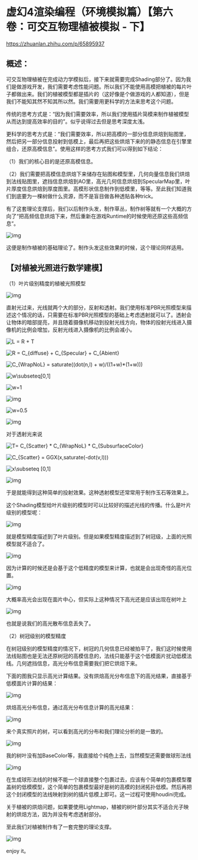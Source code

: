﻿# 虚幻4渲染编程（环境模拟篇）【第六卷：可交互物理植被模拟 - 下】



https://zhuanlan.zhihu.com/p/65895937

## 概述：

可交互物理植被在完成动力学模拟后，接下来就需要完成Shading部分了。因为我们是做游戏开发，我们需要考虑性能问题。所以我们不能使用高模把植被的每片叶子都做出来。我们的植被模型都是插片的（这好像是个做游戏的人都知道），但是我们不能知其然不知其所以然。我们需要用更科学的方法来思考这个问题。

传统的思考方式是：“因为我们需要效率，所以我们使用插片简模来制作植被模型从而达到提高效率的目的”。似乎说得过去但是思考深度太浅。

更科学的思考方式是：“我们需要效率，所以把高模的一部分信息烘焙到贴图里，然后把另一部分信息投射到低模上，最后再把这些烘焙下来的的静态信息在引擎里组合，还原高模信息”。使用这样的思考方式我们可以得到如下结论：

（1）我们的核心目的是还原高模信息。

（2）我们需要把高模信息烘焙下来储存在贴图和模型里，几何向量信息我们烘焙到法线贴图里，遮挡信息烘焙到AO里，高光几何信息烘焙到SpecularMap里，叶片厚度信息烘焙到厚度图里。高模形状信息制作到低模里，等等。至此我们知道我们到底要为一棵树做什么资源，而不是盲目做各种透贴各种trick。

有了这套理论支撑后，我们以后制作头发，制作草丛，制作树等就有一个大概的方向了“把高频信息烘焙下来，然后重新在游戏Runtime的时候使用还原这些高频信息”。



![img](https://pic2.zhimg.com/v2-e824b772b22177f64ad8fd26eae81b25_r.jpg)

这便是制作植被的基础理论了。制作头发这些效果的时候，这个理论同样适用。

## 【**对植被光照进行数学建模**】

（1）叶片级别精度的植被光照模型



![img](https://pic2.zhimg.com/v2-23aed1545f8a3d4206744ebfeed096dd_r.jpg)

直射光过来，光线就两个大的部分，反射和透射。我们使用标准PBR光照模型来描述这个情况的话，只需要在标准PBR光照模型的基础上考虑透射就可以了。透射会让物体的暗部提亮，并且随着摄像机移动到投射光线方向，物体的投射光线进入摄像机的比例会增加，反射光线进入摄像机的比例会减小。

![L = R + T](https://www.zhihu.com/equation?tex=L+%3D+R+%2B+T) 

![R = C_{diffuse} + C_{Specular} + C_{Abient}](https://www.zhihu.com/equation?tex=R+%3D+C_%7Bdiffuse%7D+%2B+C_%7BSpecular%7D+%2B+C_%7BAbient%7D) 



![C_{WrapNoL} = saturate((dot(n,l) + w)/((1+w)*(1+w)))](https://www.zhihu.com/equation?tex=C_%7BWrapNoL%7D+%3D+saturate%28%28dot%28n%2Cl%29+%2B+w%29%2F%28%281%2Bw%29%2A%281%2Bw%29%29%29) 

![w\subseteq[0,1]](https://www.zhihu.com/equation?tex=w%5Csubseteq%5B0%2C1%5D) 

![w=1](https://www.zhihu.com/equation?tex=w%3D1) 



![img](https://pic1.zhimg.com/80/v2-ede92c7355eb9aad2f5a2c768aeb2c44_hd.jpg)

![w=0.5](https://www.zhihu.com/equation?tex=w%3D0.5) 



![img](https://pic1.zhimg.com/v2-b5806164fc9acb26ce26934e91649ef0_r.jpg)

 对于透射光来说

![T= C_{Scatter} * C_{WrapNoL} * C_{SubsurfaceColor}](https://www.zhihu.com/equation?tex=T%3D+C_%7BScatter%7D+%2A+C_%7BWrapNoL%7D+%2A+C_%7BSubsurfaceColor%7D) 

![C_{Scatter} = GGX(x,saturate(-dot(v,l)))](https://www.zhihu.com/equation?tex=C_%7BScatter%7D+%3D+GGX%28x%2Csaturate%28-dot%28v%2Cl%29%29%29) 

![x\subseteq [0,1]](https://www.zhihu.com/equation?tex=x%5Csubseteq+%5B0%2C1%5D) 



![img](https://pic2.zhimg.com/v2-d7fb2f85372726aea1d78915a6370421_b.jpg)

于是就能得到这种简单的投射效果。这种透射模型还常常用于制作玉石等效果上。

这个Shading模型给叶片级别的模型时可以比较好的描述光线的传播。什么是叶片级别的模型呢：



![img](https://pic3.zhimg.com/80/v2-52090c844db4bda71ce95b0ed87527f6_hd.jpg)

就是模型精度描述到了叶片级别。但是如果模型精度描述到了树冠级，上面的光照模型就不适合了。



![img](https://pic3.zhimg.com/80/v2-471422dbab2dc2e40c680c52481a7856_hd.jpg)

因为计算的时候还是会基于这个低精度的模型来计算，也就是会出现奇怪的高光位置。



![img](https://pic4.zhimg.com/80/v2-035b83a5888396044f05b5a3dbe5d383_hd.jpg)

大概率高光会出现在面片中心，但实际上这种情况下高光还是应该出现在树叶上



![img](https://pic4.zhimg.com/v2-3172eb54be815717b2f86efa3c5e3b6b_r.jpg)

也就是说我们的高光散布信息丢失了。

（2）树冠级别的模型精度

在树冠级别的模型精度的情况下，树冠的几何信息已经被拍平了，我们这时候使用法线贴图也是无法还原树冠的高模信息的，法线只能基于这个低模面片扰动低模法线。几何遮挡信息，高光分布信息需要我们把它烘焙下来。

下面的图我只显示高光计算结果。没有烘焙高光分布信息下的高光结果，直接基于低模面片计算的结果：



![img](https://pic3.zhimg.com/v2-bf504f7dcdef63c7896ba6a93597beca_r.jpg)

烘焙高光分布信息，通过高光分布信息计算的高光结果：



![img](https://pic3.zhimg.com/v2-5ffc40145ab5743dc0877947a1be19fa_r.jpg)

来个真实照片的树，可以看到高光的分布和我们理论分析的是一致的。



![img](https://pic3.zhimg.com/v2-ece94ed071ddcc9f4408f6a471c761a6_r.jpg)

我的树叶没有加BaseColor等，我直接给个纯色上去，当然模型还需要做球形法线



![img](https://pic2.zhimg.com/80/v2-7f570ed11b092e57d154eff53619529d_hd.jpg)

在生成球形法线的时候不能一个球直接整个包裹过去，应该有个简单的包裹模型覆盖树的低模模型，这个简单的包裹模型最好是树的高模的封闭拓扑低模。然后再把这个封闭模型的法线映射到树的插片低模上即可。这一过程可使用houdini完成。

关于植被的烘焙问题，如果要使用Lightmap，植被的树叶部分其实不适合光子映射的烘焙方法，因为并没有考虑透射部分。

至此我们对植被制作有了一套完整的理论支撑。



![img](https://pic4.zhimg.com/v2-e90db86985fd5e274d58b270bd1ea43b_r.jpg)

enjoy it。
